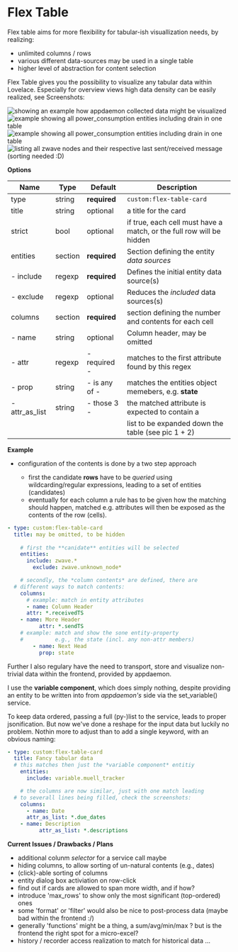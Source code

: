 # Flex Table

Flex table aims for more flexibility for tabular-ish visuallization
needs, by realizing:

- unlimited columns / rows 
- various different data-sources may be used in a single table
- higher level of abstraction for content selection

Flex Table gives you the possibility to visualize any tabular data
within Lovelace. Especially for overview views high data density
can be easily realized, see Screenshots:

![showing an example how appdaemon collected data might be visualized](https://github.com/daringer/image_dump/raw/master/todos_and_garbage_collection.png.small.png)
![example showing **all** *power_consumption* entities including drain in one table](https://github.com/daringer/image_dump/raw/master/id_drain_power.png.small.png)
![example showing **all** *power_consumption* entities including drain in one table](https://github.com/daringer/image_dump/raw/master/id_drain_power.png.small.png)
![listing all zwave nodes and their respective last sent/received message (sorting needed :D)](https://github.com/daringer/image_dump/raw/master/zwave_last_msg_fromto.png.small.png )

**Options**

| Name           | Type    | Default       | Description
| ----           | ----    | -------       | -----------
| type           | string  | **required**  | `custom:flex-table-card`
| title          | string  | optional      | a title for the card
| strict         | bool    | optional      | if true, each cell must have a match, or the full row will be hidden
| entities       | section | **required**  | Section defining the entity *data sources*
| - include      | regexp  | **required**  | Defines the initial entity data source(s)
| - exclude      | regexp  | optional      | Reduces the *included* data sources(s) 
| columns        | section | **required**  | section defining the number and contents for each cell
| - name         | string  | optional      | Column header, may be omitted
| - attr         | regexp  | - required  - | matches to the first attribute found by this regex
| - prop         | string  | - is any of - | matches the entities object memebers, e.g. **state**
| - attr_as_list | string  | - those 3   - | the matched attribute is expected to contain a 
|                |         |               | list to be expanded down the table (see pic 1 + 2)

**Example**

- configuration of the contents is done by a two step approach
 
  - first the candidate **rows** have to be *queried* using 
	  wildcarding/regular expressions, leading to a set of 
		entities (candidates)
  - eventually for each column a rule has to be given how the
	  matching should happen, matched e.g. attributes will then 
		be exposed as the contents of the row (cells).

```yaml
- type: custom:flex-table-card 
  title: may be omitted, to be hidden
	
	# first the **canidate** entities will be selected
	entities:
	  include: zwave.*
		exclude: zwave.unknown_node*

	# secondly, the *column contents* are defined, there are
  # different ways to match contents:
	columns:
	  # example: match in entity attributes
	  - name: Column Header
      attr: *.receivedTS
    - name: More Header
		  attr: *.sendTS
    # example: match and show the sone entity-property 
    #          e.g., the state (incl. any non-attr members)
		- name: Next Head
		  prop: state
```

Further I also regulary have the need to 
transport, store and visualize non-trivial data
within the frontend, provided by appdaemon.

I use the **variable component**, which does 
simply nothing, despite providing an entity to be written
into from *appdaemon's* side via the set_variable() service.

To keep data ordered, passing a full (py-)list to the
service, leads to proper jsonification. But now we've done 
a reshape for the input data but luckily no problem. Nothin
more to adjust than to add a single keyword, with an obvious
naming:

```yaml
- type: custom:flex-table-card 
  title: Fancy tabular data
  # this matches then just the *variable component* entitiy
	entities:
	  include: variable.muell_tracker

	# the columns are now similar, just with one match leading
  # to severall lines being filled, check the screenshots:
	columns:
	  - name: Date
      attr_as_list: *.due_dates
    - name: Description
		  attr_as_list: *.descriptions
```

**Current Issues / Drawbacks / Plans**

* additional colunm *selector* for a service call maybe
* hiding columns, to allow sorting of un-natural contents (e.g., dates)
* (click)-able sorting of columns 
* entity dialog box activiation on row-click
* find out if cards are allowed to span more width, and if how?
* introduce 'max_rows' to show only the most significant (top-ordered) ones
* some 'format' or 'filter' would also be nice to post-process data 
  (maybe bad within the frontend :/)
* generally 'functions' might be a thing, a sum/avg/min/max ? but is the
  frontend the right spot for a micro-excel?
* history / recorder access realization to match for historical data ...
